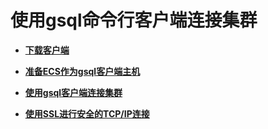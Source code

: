 # 使用gsql命令行客户端连接集群<a name="dws_01_0093"></a>

-   **[下载客户端](下载客户端.md)**  

-   **[准备ECS作为gsql客户端主机](准备ECS作为gsql客户端主机.md)**  

-   **[使用gsql客户端连接集群](使用gsql客户端连接集群.md)**  

-   **[使用SSL进行安全的TCP/IP连接](使用SSL进行安全的TCP-IP连接.md)**  


